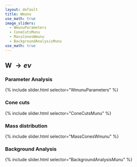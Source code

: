 ```yaml
---
layout: default
title: Wmunu
use_math: true
image_sliders:
  - WmunuParameters
  - ConeCutsMunu
  - MassConesWmunu
  - BackgroundAnalysisMunu
use_math: true
---
```


## W $\rightarrow e\nu$

### Parameter Analysis

{% include slider.html selector="WmunuParameters" %}


### Cone cuts


{% include slider.html selector="ConeCutsMunu" %}



### Mass distribution


{% include slider.html selector="MassConesWmunu" %}


### Background Analysis


{% include slider.html selector="BackgroundAnalysisMunu" %}


